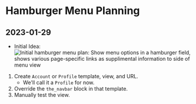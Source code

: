 # Hamburger Menu Planning

## 2023-01-29

* Initial Idea:
![Initial hamburger menu plan: Show menu options in a hamburger field, shows various page-specific links as supplimental information to side of menu view](https://user-images.githubusercontent.com/47562501/215337491-bf7e0247-7a4d-47c8-b992-d9f891e6b766.png)

1. Create `Account` or `Profile` template, view, and URL.
    * We'll call it a `Profile` for now.
1. Override the `the_navbar` block in that template.
1. Manually test the view.
